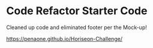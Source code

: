 # Code Refactor Starter Code

Cleaned up code and eliminated footer per the Mock-up!

https://penaone.github.io/Horiseon-Challenge/


